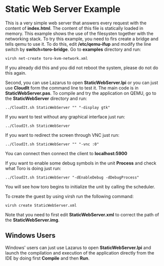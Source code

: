 # Static Web Server Example

This is a very simple web server that answers every request with the content of **index.html**. The content of this file is statically loaded in memory. This example shows the use of the filesysten together with the networking stack. To try this example, you need to firs create a bridge and tells qemu to use it. To do this, edit **/etc/qemu-ifup** and modify the line switch by **switch=toro-bridge**. Go to **examples** directory and run:

`virsh net-create toro-kvm-network.xml`

If you already did this and you did not reboot the system, please do not do this again. 

Second, you can use Lazarus to open **StaticWebServer.lpi** or you can just use **CloudIt** form the command line to test it. The main code is in **StaticWebServer.pas**. To compile and try the application on QEMU, go to the **StaticWebServer** directory and run:

`../CloudIt.sh StaticWebServer "" "-display gtk"` 

If you want to test without any graphical interface just run:

`../CloudIt.sh StaticWebServer`

If you want to redirect the screen through VNC just run:

`../CloudIt.sh StaticWebServer "" "-vnc :0"`

You can connect then connect the client to **localhost:5900**

If you want to enable some debug symbols in the unit **Process** and check what Toro is doing just run:

`../CloudIt.sh StaticWebServer "-dEnableDebug -dDebugProcess"`

You will see how toro begins to initialize the unit by calling the scheduler.

To create the guest by using virsh run the following command:

`virsh create StaticWebServer.xml`

Note that you need to first edit **StaticWebServer.xml** to correct the path of the **StaticWebServer.img**.

## Windows Users

Windows' users can just use Lazarus to open **StaticWebServer.lpi** and launch the compilation and execution of the application directly from the IDE by doing first **Compile** and then **Run**.

